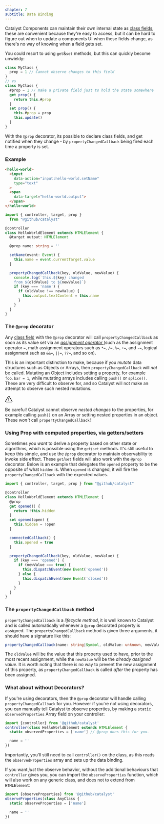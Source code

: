 ```yaml
---
chapter: 7
subtitle: Data Binding
---
```


Catalyst Components can maintain their own internal state as [class fields](https://developer.mozilla.org/en-US/docs/Web/JavaScript/Reference/Classes/Public_class_fields), these are convenient because they're easy to access, but it can be hard to figure out when to update a components UI when these fields change, as there's no way of knowing when a field gets set.

You could resort to using `get`&`set` methods, but this can quickly become unwieldy:

```typescript
class MyClass {
  prop = 1 // Cannot observe changes to this field
}
// vs
class MyClass {
  #prop = 1 // make a private field just to hold the state somewhere
  get prop() {
    return this.#prop
  }
  set prop() {
    this.#prop = prop
    this.update()
  }
}
```

With the `@prop` decorator, its possible to declare class fields, and get notified when they change - by `propertyChangedCallback` being fired each time a property is set.

### Example

<div class="d-flex my-4">
  <div class="">

```html
<hello-world>
  <input
    data-action="input:hello-world.setName"
    type="text"
  >
  <span
    data-target="hello-world.output">
  </span>
</hello-world>
```

  </div>
  <div class="ml-4">

```typescript
import { controller, target, prop }
  from "@github/catalyst"

@controller
class HelloWorldElement extends HTMLElement {
  @target output: HTMLElement

  @prop name: string = ''

  setName(event: Event) {
    this.name = event.currentTarget.value
  }

  propertyChangedCallback(key, oldValue, newValue) {
    console.log(`this.${key} changed 
    from ${oldValue} to ${newValue}`)
    if (key === 'name') {
      if (oldValue !== newValue) {
        this.output.textContent = this.name
      }
    }
  }
}
```

  </div>
</div>

### The `@prop` decorator

Any [class field](https://developer.mozilla.org/en-US/docs/Web/JavaScript/Reference/Classes/Public_class_fields) with the `@prop` decorator will call `propertyChangedCallback` as soon as its value set via an [_assignment operator_ ](https://developer.mozilla.org/en-US/docs/Web/JavaScript/Reference/Operators#Assignment_operators) (such as the assignment operator `=`, math assignment operators such as `*=`, `/=`, `%=`, `+=`, and `-=`, logical assignment such as `&&=`, `||=`, `??=`, and so on).

This is an important distinction to make, because if you _mutate_ data structures such as Objects or Arrays, then `propertyChangedCallback` will _not_ be called. Mutating an Object includes setting a property, for example `foo.bar = 1`, while mutating arrays includes calling `push()` or `splice()`. These are very difficult to observe for, and so Catalyst will not make an attempt to observe such nested mutations.

<div class="d-flex border rounded-1 my-3 box-shadow-medium">
  <span class="d-flex bg-yellow text-white rounded-left-1 p-3">
  <svg xmlns="http://www.w3.org/2000/svg" class="octicon octicon-warn" viewBox="0 0 24 24" width="24" height="24"><path d="M13 17.5a1 1 0 11-2 0 1 1 0 012 0zm-.25-8.25a.75.75 0 00-1.5 0v4.5a.75.75 0 001.5 0v-4.5z"></path><path fill-rule="evenodd" d="M9.836 3.244c.963-1.665 3.365-1.665 4.328 0l8.967 15.504c.963 1.667-.24 3.752-2.165 3.752H3.034c-1.926 0-3.128-2.085-2.165-3.752L9.836 3.244zm3.03.751a1 1 0 00-1.732 0L2.168 19.499A1 1 0 003.034 21h17.932a1 1 0 00.866-1.5L12.866 3.994z"></path></svg>
  </span>
  <div class="p-3">

Be careful! Catalyst cannot observe _nested changes_ to the properties, for example calling `push()` on an Array or setting nested properties in an object. These _won't_ call `propertyChangedCallback`!

  </div>
</div>

### Using Prop with computed properties, via getters/setters

Sometimes you _want_ to derive a property based on other state or algorithms, which is possible using the `get`/`set` methods. It's still useful to keep this simple, and use the `@prop` decorator to maintain observability to invoke side effect. These `get`/`set` fields will also work with the `@prop` decorator. Below is an example that delegates the `opened` property to be the opposite of what `hidden` is. When `opened` is changed, it will fire the `propertyChangedCallback` with the expected values.

```typescript
import { controller, target, prop } from "@github/catalyst"

@controller
class HelloWorldElement extends HTMLElement {
  @prop
  get opened() {
    return !this.hidden
  }
  set opened(open) {
    this.hidden = !open
  }

  connectedCallback() {
    this.opened = true
  }

  propertyChangedCallback(key, oldValue, newValue) {
    if (key === 'opened') {
      if (newValue === true) {
        this.dispatchEvent(new Event('opened'))
      } else {
        this.dispatchEvent(new Event('closed'))
      }
    }
  }
}
```

### The `propertyChangedCallback` method

`propertyChangedCallback` is a _lifecycle method_, it is well known to Catalyst and is called automatically whenever a `@prop` decorated property is assigned. The `propertyChangedCallback` method is given three arguments, it should have a signature like this:

```typescript
propertyChangedCallback(name: string|Symbol, oldValue: unknown, newValue: unknown): void {}
```

The `oldValue` will be the value that this property used to have, prior to the most recent assignment, while the `newValue` will be the _already assigned value_. It is worth noting that there is no way to prevent the new assignment of this property, as `propertyChangedCallback` is called _after_ the property has been assigned.


### What about without Decorators?

If you're using decorators, then the `@prop` decorator will handle calling `propertyChangedCallback` for you. However if you're not using decorators, you can manually tell Catalyst to observe properties, by making a `static observedProperties` Array field on your controller:

```typescript
import {controller} from '@github/catalyst'
controller(class HelloWorldElement extends HTMLElement {
  static observedProperties = ['name'] // @prop does this for you.

  name = ''
})
```

Importantly, you'll still need to call `controller()` on the class, as this reads the `observedProperties` array and sets up the data binding.

If you want _just_ the observe behavior, without the additional behaviours that `controller` gives you, you can import the `observeProperties` function, which will also work on any generic class, and does not to extend from `HTMLElement`:

```typescript
import {observeProperties} from '@github/catalyst'
observeProperties(class AnyClass {
  static observeProperties = ['name']

  name = ''
})
```
